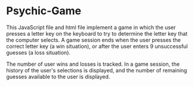 # Psychic-Game

This JavaScript file and html file implement a game in which the user presses a letter key on the keyboard to try to determine the letter key that the computer selects. A game session ends when the user presses the correct letter key (a win situation), or after the user enters 9 unsuccessful guesses (a loss situation).

The number of user wins and losses is tracked. In a game session, the history of the user's selections is displayed, and the number of remaining guesses available to the user is displayed.